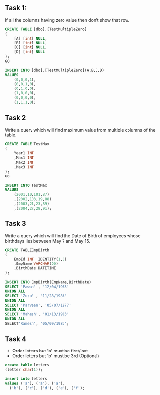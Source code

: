 ## Task 1: 
If all the columns having zero value then don't show that row.

```sql
CREATE TABLE [dbo].[TestMultipleZero]
(
    [A] [int] NULL,
    [B] [int] NULL,
    [C] [int] NULL,
    [D] [int] NULL
);
GO

INSERT INTO [dbo].[TestMultipleZero](A,B,C,D)
VALUES 
    (0,0,0,1),
    (0,0,1,0),
    (0,1,0,0),
    (1,0,0,0),
    (0,0,0,0),
    (1,1,1,0);
```


## Task 2

Write a query which will find maximum value from multiple columns of the table.

```sql
CREATE TABLE TestMax
(
    Year1 INT
    ,Max1 INT
    ,Max2 INT
    ,Max3 INT
);
GO
 
INSERT INTO TestMax 
VALUES
    (2001,10,101,87)
    ,(2002,103,19,88)
    ,(2003,21,23,89)
    ,(2004,27,28,91);
```

## Task 3

Write a query which will find the Date of Birth of employees whose birthdays lies between May 7 and May 15.


```sql
CREATE TABLEEmpBirth
(
    EmpId INT  IDENTITY(1,1) 
    ,EmpName VARCHAR(50) 
    ,BirthDate DATETIME 
);
 
INSERT INTO EmpBirth(EmpName,BirthDate)
SELECT 'Pawan' , '12/04/1983'
UNION ALL
SELECT 'Zuzu' , '11/28/1986'
UNION ALL
SELECT 'Parveen', '05/07/1977'
UNION ALL
SELECT 'Mahesh', '01/13/1983'
UNION ALL
SELECT'Ramesh', '05/09/1983';
```


## Task 4
- Order letters but 'b' must be first/last
- Order letters but 'b' must be 3rd (Optional)

```sql
create table letters
(letter char(1));

insert into letters
values ('a'), ('a'), ('a'), 
  ('b'), ('c'), ('d'), ('e'), ('f');
```